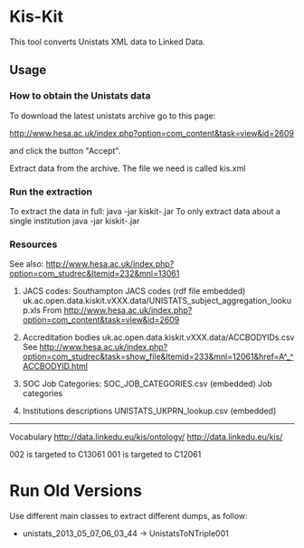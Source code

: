 # Kis-Kit
This tool converts Unistats XML data to Linked Data.

## Usage
### How to obtain the Unistats data
To download the latest unistats archive go to this page: 

http://www.hesa.ac.uk/index.php?option=com_content&task=view&id=2609

and click the button "Accept".

Extract data from the archive. The file we need is called kis<timestamp>.xml

### Run the extraction
To extract the data in full:
	java -jar kiskit-<version>.jar <inputFile> <outputFile>
To only extract data about a single institution
	java -jar kiskit-<version>.jar <inputFile> <outputFile> <ukprn>

### Resources
See also: http://www.hesa.ac.uk/index.php?option=com_studrec&Itemid=232&mnl=13061

1) JACS codes:
Southampton JACS codes (rdf file embedded)
uk.ac.open.data.kiskit.vXXX.data/UNISTATS_subject_aggregation_lookup.xls
From http://www.hesa.ac.uk/index.php?option=com_content&task=view&id=2609 
  
2) Accreditation bodies
uk.ac.open.data.kiskit.vXXX.data/ACCBODYIDs.csv
See http://www.hesa.ac.uk/index.php?option=com_studrec&task=show_file&Itemid=233&mnl=12061&href=A^_^ACCBODYID.html

3) SOC Job Categories: 
SOC_JOB_CATEGORIES.csv (embedded)
Job categories

4) Institutions descriptions
UNISTATS_UKPRN_lookup.csv (embedded)


-----------------------------------
Vocabulary
http://data.linkedu.eu/kis/ontology/
http://data.linkedu.eu/kis/


002 is targeted to C13061
001 is targeted to C12061

# Run Old Versions
Use different main classes to extract different dumps, as follow:
- unistats_2013_05_07_06_03_44 -> UnistatsToNTriple001





